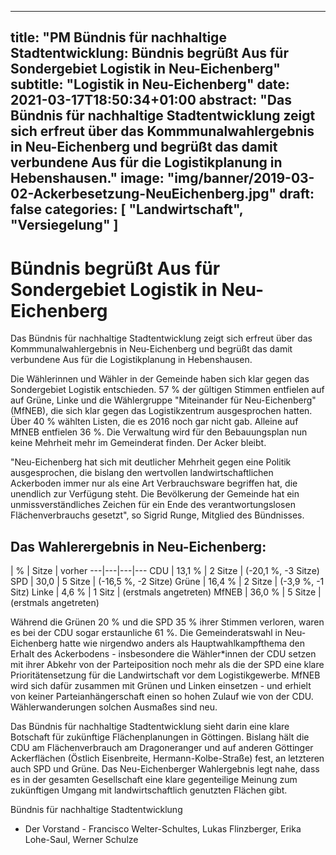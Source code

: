 
---
title: "PM Bündnis für nachhaltige Stadtentwicklung: Bündnis begrüßt Aus für Sondergebiet Logistik in Neu-Eichenberg"
subtitle: "Logistik in Neu-Eichenberg"
date: 2021-03-17T18:50:34+01:00
abstract: "Das Bündnis für nachhaltige Stadtentwicklung zeigt sich erfreut über das Kommmunalwahlergebnis in Neu-Eichenberg und begrüßt das damit verbundene Aus für die Logistikplanung in Hebenshausen."
image: "img/banner/2019-03-02-Ackerbesetzung-NeuEichenberg.jpg"
draft: false
categories: [ "Landwirtschaft", "Versiegelung" ]
---

# Bündnis begrüßt Aus für Sondergebiet Logistik in Neu-Eichenberg

Das Bündnis für nachhaltige Stadtentwicklung zeigt sich erfreut über das Kommmunalwahlergebnis in Neu-Eichenberg und begrüßt das damit verbundene Aus für die Logistikplanung in Hebenshausen. 

Die Wählerinnen und Wähler in der Gemeinde haben sich klar gegen das Sondergebiet Logistik entschieden. 57 % der gültigen Stimmen entfielen auf auf Grüne, Linke und die Wählergruppe "Miteinander für Neu-Eichenberg" (MfNEB), die sich klar gegen das Logistikzentrum ausgesprochen hatten. Über 40 % wählten Listen, die es 2016 noch gar nicht gab. Alleine auf MfNEB entfielen 36 %. Die Verwaltung wird für den Bebauungsplan nun keine Mehrheit mehr im Gemeinderat finden. Der Acker bleibt.

"Neu-Eichenberg hat sich mit deutlicher Mehrheit gegen eine Politik ausgesprochen, die bislang den wertvollen landwirtschaftlichen Ackerboden immer nur als eine Art Verbrauchsware begriffen hat, die unendlich zur Verfügung steht. Die Bevölkerung der Gemeinde hat ein unmissverständliches Zeichen für ein Ende des verantwortungslosen Flächenverbrauchs gesetzt", so Sigrid Runge, Mitglied des Bündnisses.

## Das Wahlerergebnis in Neu-Eichenberg:

 | % | Sitze | vorher
---|---|---|---
CDU | 13,1 % | 2 Sitze | (-20,1 %, -3 Sitze)
SPD | 30,0 | 5 Sitze | (-16,5 %, -2 Sitze) 
Grüne | 16,4 % | 2 Sitze | (-3,9 %, -1 Sitz)
Linke | 4,6 % | 1 Sitz | (erstmals angetreten)
MfNEB | 36,0 % | 5 Sitze | (erstmals angetreten)

Während die Grünen 20 % und die SPD 35 % ihrer Stimmen verloren, waren es bei der CDU sogar erstaunliche 61 %. Die Gemeinderatswahl in Neu-Eichenberg hatte wie nirgendwo anders als Hauptwahlkampfthema den Erhalt des Ackerbodens - insbesondere die Wähler*innen der CDU setzen mit ihrer Abkehr von der Parteiposition noch mehr als die der SPD eine klare Prioritätensetzung für die Landwirtschaft vor dem Logistikgewerbe. MfNEB wird sich dafür zusammen mit Grünen und Linken einsetzen - und erhielt von keiner Parteianhängerschaft einen so hohen Zulauf wie von der CDU. Wählerwanderungen solchen Ausmaßes sind neu.

Das Bündnis für nachhaltige Stadtentwicklung sieht darin eine klare Botschaft für zukünftige Flächenplanungen in Göttingen. Bislang hält die CDU am Flächenverbrauch am Dragoneranger und auf anderen Göttinger Ackerflächen (Östlich Eisenbreite, Hermann-Kolbe-Straße) fest, an letzteren auch SPD und Grüne. Das Neu-Eichenberger Wahlergebnis legt nahe, dass es in der gesamten Gesellschaft eine klare gegenteilige Meinung zum zukünftigen Umgang mit landwirtschaftlich genutzten Flächen gibt. 


 	
Bündnis für nachhaltige Stadtentwicklung
- Der Vorstand -
Francisco Welter-Schultes, Lukas Flinzberger, Erika Lohe-Saul, Werner Schulze 


